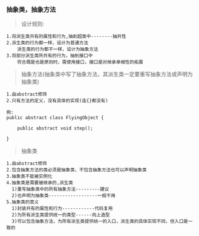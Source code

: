 ### 抽象类，抽象方法

>设计规则:

	1.将派生类共有的属性和行为,抽到超类中--------抽共性
	2.派生类的行为都一样，设计为普通方法
	    派生类的行为都不一样，设计为抽象方法
	3.将部分派生类所共有的行为，抽到接口中
	    符合既是也是原则时，需使用接口，接口是对继承单根性的拓展
	    
>抽象方法(抽象类中写了抽象方法，其派生类一定要重写抽象方法或声明为抽象类)

	1.由abstract修饰
	2.只有方法的定义，没有具体的实现(连{}都没有)
	
	例:
	public abstract class FlyingObject {
	
		public abstract void step();
		
	}
	
>抽象类
	
	1.由abstract修饰
	2.包含抽象方法的类必须是抽象类，不包含抽象方法也可以声明抽象类
	3.抽象类不能被实例化
	4.抽象类是需要被继承的,派生类
	  1)重写抽象类中的所有抽象方法---------建议
	  2)也声明为抽象类------------------一般不用
	5.抽象类的意义
	  1)封装共有的属性和行为------------代码复用
	  2)为所有派生类提供统一的类型------向上造型
	  3)可以包含抽象方法，为所有派生类提供统一的入口，派生类的具体实现不同，但入口是一致的
	  